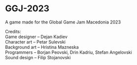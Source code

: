# GGJ-2023

A game made for the Global Game Jam Macedonia 2023 <br>

Credits: <br>
Game designer – Dejan Kadiev <br>
Character art – Petar Sulevski <br>
Background art – Hristina Mazneska <br>
Programmers – Borjan Peovski, Drin Kadriu, Stefan Angelovski <br>
Sound design – Filip Stojanovski <br>
